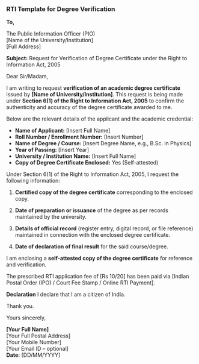 ### RTI Template for Degree Verification

**To,**

The Public Information Officer (PIO)  
[Name of the University/Institution]  
[Full Address]

**Subject:** Request for Verification of Degree Certificate under the Right to Information Act, 2005

Dear Sir/Madam,

I am writing to request **verification of an academic degree certificate** issued by **\[Name of University/Institution\]**. This request is being made under **Section 6(1) of the Right to Information Act, 2005** to confirm the authenticity and accuracy of the degree certificate awarded to me.

Below are the relevant details of the applicant and the academic credential:

* **Name of Applicant:** \[Insert Full Name\]  
* **Roll Number / Enrollment Number:** \[Insert Number\]  
* **Name of Degree / Course:** \[Insert Degree Name, e.g., B.Sc. in Physics\]  
* **Year of Passing:** \[Insert Year\]  
* **University / Institution Name:** \[Insert Full Name\]  
* **Copy of Degree Certificate Enclosed:** Yes (Self-attested)

Under Section 6(1) of the Right to Information Act, 2005, I request the following information:

1. **Certified copy of the degree certificate** corresponding to the enclosed copy.

2. **Date of preparation or issuance** of the degree as per records maintained by the university.

3. **Details of official record** (register entry, digital record, or file reference) maintained in connection with the enclosed degree certificate.

4. **Date of declaration of final result** for the said course/degree.

I am enclosing a **self-attested copy of the degree certificate** for reference and verification.

The prescribed RTI application fee of \[Rs 10/20\] has been paid via \[Indian Postal Order (IPO) / Court Fee Stamp / Online RTI Payment\].  
 

**Declaration** I declare that I am a citizen of India.

Thank you.

Yours sincerely,

**\[Your Full Name\]**  
[Your Full Postal Address]  
[Your Mobile Number]  
[Your Email ID – optional]  
**Date:** \[DD/MM/YYYY\]

